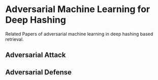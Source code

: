 # Adversarial Machine Learning for Deep Hashing
Related Papers of adversarial machine learning in deep hashing based retrieval.

## Adversarial Attack


## Adversarial Defense

